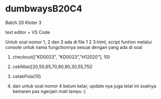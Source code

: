 # dumbwaysB20C4
Batch 20 Kloter 3

text editor = VS Code

Untuk soal nomor 1, 2 dan 3 ada di file 1 2 3.html, script funtion melalui console untuk nama fungctionnya sesuai dengan yang ada di soal

1. checkout([“KD0023”, “KD0023”,”H12020”], 10)

2. cekNilai([20,50,65,70,80,80,30,55,75])

3. cetakPola(10)

4. dan untuk soal nomor 4 belum kelar, update nya juga telat ini soalnya kemaren pas ngerjain mati lampu :(
